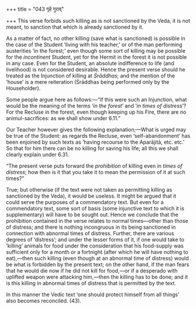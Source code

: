 +++
title = "043 गृहे गुराव्"

+++
This verse forbids such killing as is not sanctioned by the Veda, it is
not meant, to sanction that which is already sanctioned by it.

As a matter of fact, no other killing (save what is sanctioned) is
possible in the case of the Student ‘living with his teacher,’ or of the
man performing austerities ‘in the forest;’ even though some sort of
killing may be possible for the *incontinent* Student, yet for the
Hermit in the forest it is not possible in any case. Even for the
Student, an absolute indifference to life (and livelihood) is not
considered desirable. Hence the present verse should he treated as the
Injunction of killing at *Śrāddhas*; and the mention of the ‘house’ is a
mere reiteration (Śrāddhas being performed only by the Householder).

Some people argue here as follows:—“if this were such an Injunction,
what would be the meaning of the terms ‘*in* *the forest*’ and ‘*in
times of* *distress*’? For the Recluse in the forest, even though
keeping up his Fire, there are no animul-sacrifices: as we shall show
under 6.11.”

Our Teacher however gives the following explanation;—What is urged may
be true of the Student: as regards the Recluse, even ‘self-abandonment’
has been enjoined by such texts as ‘having recourse to the Aparājitā,
etc. etc.’ So that for him there can be no killing for saving his life;
all this we shall clearly explain under 6.31.

“The present verse puts forward the *prohibition* of killing even in
*times of distress*; how then is it that you take it to mean the
permission of it at such times?”

True; but otherwise (if the text were not taken as permitting killing as
sanctioned by the Veda), it would be useless. It might be argued that it
could serve the purposes of a commendatory text. But even for a
commendatory text, some sort of basis (some injunctive text to which it
is supplementary) will have to be sought out. Hence we conclude that the
prohibition contained in the verse relates to normal times—other than
those of distress; and there is nothing incongruous in its being
sanctioned in connection with abnormal times of distress. Further, there
are various degrees of ‘distress’; and under the lesser forms of it, if
one would take to ‘killing’ animals for food under the consideration
that his food-supply was sufficient only for a month or a fortnight
(after which he will have nothing to eat),—then such killing (even
though at an abnormal time of distress) would be what is forbidden by
the present text; on the other hand, if the man fears that he would die
now if he did not kill for food,—or if a desperado with uplifted weapon
were attacking him,—then the killing has to be done; and it is this
killing in abnormal times of distress that is permitted by the text.

In this manner the Vedic text ‘one should protect himself from all
things’ also becomes reconciled. (43).


